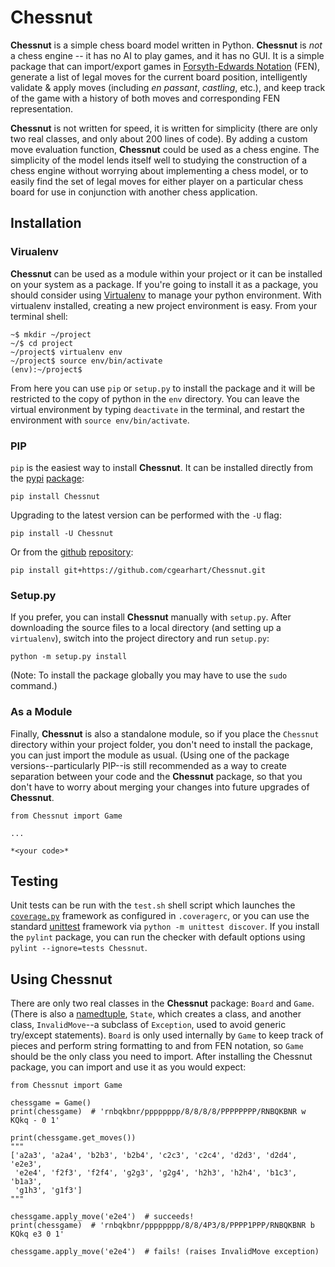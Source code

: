 # Chessnut
__Chessnut__ is a simple chess board model written in Python. __Chessnut__ is *not* a chess engine -- it has no AI to play games, and it has no GUI. It is a simple package that can import/export games in [Forsyth-Edwards Notation](http://en.wikipedia.org/wiki/Forsyth%E2%80%93Edwards_Notation) (FEN), generate a list of legal moves for the current board position, intelligently validate & apply moves (including *en passant*, *castling*, etc.), and keep track of the game with a history of both moves and corresponding FEN representation.

__Chessnut__ is not written for speed, it is written for simplicity (there are only two real classes, and only about 200 lines of code). By adding a custom move evaluation function, __Chessnut__ could be used as a chess engine. The simplicity of the model lends itself well to studying the construction of a chess engine without worrying about implementing a chess model, or to easily find the set of legal moves for either player on a particular chess board for use in conjunction with another chess application.

## Installation

### Virualenv
__Chessnut__ can be used as a module within your project or it can be installed on your system as a package. If you're going to install it as a package, you should consider using [Virtualenv](http://www.virtualenv.org/en/latest/) to manage your python environment. With virtualenv installed, creating a new project environment is easy. From your terminal shell:

```
~$ mkdir ~/project
~/$ cd project
~/project$ virtualenv env
~/project$ source env/bin/activate
(env):~/project$
```

From here you can use `pip` or `setup.py` to install the package and it will be restricted to the copy of python in the `env` directory. You can leave the virtual environment by typing `deactivate` in the terminal, and restart the environment with `source env/bin/activate`.


### PIP
`pip` is the easiest way to install __Chessnut__. It can be installed directly from the [pypi](https://pypi.python.org/) [package](https://pypi.python.org/pypi/Chessnut):

`pip install Chessnut`

Upgrading to the latest version can be performed with the `-U` flag:

`pip install -U Chessnut`

Or from the [github](https://github.com/) [repository](https://github.com/cgearhart/Chessnut.git):

`pip install git+https://github.com/cgearhart/Chessnut.git`

### Setup.py
If you prefer, you can install __Chessnut__ manually with `setup.py`. After downloading the source files to a local directory (and setting up a `virtualenv`), switch into the project directory and run `setup.py`:

`python -m setup.py install`

(Note: To install the package globally you may have to use the `sudo` command.)

### As a Module
Finally, __Chessnut__ is also a standalone module, so if you place the `Chessnut` directory within your project folder, you don't need to install the package, you can just import the module as usual. (Using one of the package versions--particularly PIP--is still recommended as a way to create separation between your code and the __Chessnut__ package, so that you don't have to worry about merging your changes into future upgrades of __Chessnut__.

```
from Chessnut import Game

...

*<your code>*
```

## Testing
Unit tests can be run with the `test.sh` shell script which launches the [`coverage.py`](http://nedbatchelder.com/code/coverage/) framework as configured in `.coveragerc`, or you can use the standard [unittest](http://docs.python.org/2/library/unittest.html) framework via `python -m unittest discover`. If you install the `pylint` package, you can run the checker with default options using `pylint --ignore=tests Chessnut`.


## Using Chessnut
There are only two real classes in the __Chessnut__ package: `Board` and `Game`. (There is also a [namedtuple](http://docs.python.org/2/library/collections.html#collections.namedtuple), `State`, which creates a class, and another class, `InvalidMove`--a subclass of `Exception`, used to avoid generic try/except statements). `Board` is only used internally by `Game` to keep track of pieces and perform string formatting to and from FEN notation, so `Game` should be the only class you need to import. After installing the Chessnut package, you can import and use it as you would expect:

```
from Chessnut import Game

chessgame = Game()
print(chessgame)  # 'rnbqkbnr/pppppppp/8/8/8/8/PPPPPPPP/RNBQKBNR w KQkq - 0 1'

print(chessgame.get_moves())
"""
['a2a3', 'a2a4', 'b2b3', 'b2b4', 'c2c3', 'c2c4', 'd2d3', 'd2d4', 'e2e3', 
 'e2e4', 'f2f3', 'f2f4', 'g2g3', 'g2g4', 'h2h3', 'h2h4', 'b1c3', 'b1a3', 
 'g1h3', 'g1f3']
"""

chessgame.apply_move('e2e4')  # succeeds!
print(chessgame)  # 'rnbqkbnr/pppppppp/8/8/4P3/8/PPPP1PPP/RNBQKBNR b KQkq e3 0 1'

chessgame.apply_move('e2e4')  # fails! (raises InvalidMove exception)
```
